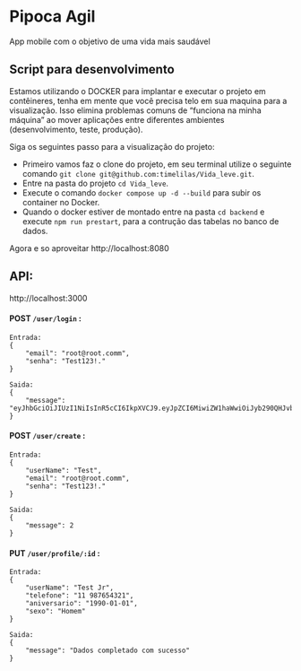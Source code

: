 # Pipoca Agil
App mobile com o objetivo de uma vida mais saudável

## Script para desenvolvimento

Estamos utilizando o DOCKER para implantar e executar o projeto em contêineres, tenha em mente que você precisa telo em sua maquina para a visualização. Isso elimina problemas comuns de “funciona na minha máquina” ao mover aplicações entre diferentes ambientes (desenvolvimento, teste, produção).

Siga os seguintes passo para a visualização do projeto:

* Primeiro vamos faz o clone do projeto, em seu terminal utilize o seguinte comando `git clone git@github.com:timelilas/Vida_leve.git`.
* Entre na pasta do projeto `cd Vida_leve`.
* Execute o comando `docker compose up -d --build` para subir os container no Docker.
* Quando o docker estiver de montado entre na pasta `cd backend` e execute `npm run prestart`, para a contrução das tabelas no banco de dados.

Agora e so aproveitar <a>http://localhost:8080</a> 

## API:
<a>http://localhost:3000</a>

#### POST `/user/login` :
    Entrada:
    {
        "email": "root@root.comm",
        "senha": "Test123!."
    }

    Saida:
    {
        "message": "eyJhbGciOiJIUzI1NiIsInR5cCI6IkpXVCJ9.eyJpZCI6MiwiZW1haWwiOiJyb290QHJvb3QuY29tbSIsInBhc3N3b3JkIjoiJDJhJDEwJHI0SWl5amJFRnczelQuUzBKUm1sRk9vVmdaQThiTUR0OUY5UnpPazV0VEVMS1dYLnFJLkZlIiwiaWF0IjoxNzI0ODYxMTY2LCJleHAiOjIxOTgyMjUxNjZ9.hrfhfGwkyRtcdwXQRSdEBINd3ICvtD9Gnq1xXTnngR8"
    }


#### POST `/user/create` :
    Entrada:
    {
        "userName": "Test",
        "email": "root@root.comm",
        "senha": "Test123!."
    }

    Saida:
    {
        "message": 2
    }


#### PUT `/user/profile/:id` :
    Entrada:
    {
        "userName": "Test Jr",
        "telefone": "11 987654321",
        "aniversario": "1990-01-01",
        "sexo": "Homem"
    }

    Saida: 
    {
        "message": "Dados completado com sucesso"
    }